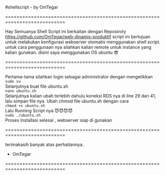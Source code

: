 #shellscript - by OmTegar

===========================================================================

Hay Semuanya Shell Script ini berkaitan dengan Reposiroty https://github.com/OmTegar/web-dinamis-produktif 
script ini bertujuan untuk melakukan konfigurasi webserver otomatis menggunakan shell script. 
untuk cara penggunaan nya silahkan kalian remote untuk instance yang kalian gunakan. 
disini saya menggunakan OS ubuntu 😎

===========================================================================

Pertama-tama silahkan login sebagai administrator dengan mengetikkan <br>
<code>sudo su</code><br>
Selanjutnya buat file ubuntu.sh <br>
<code>nano ubuntu.sh</code><br>
Selanjutnya kalian ubah terlebih dahulu koneksi RDS nya di line 29 dan 41, lalu simpan file nya.
Ubah chmod file ubuntu.sh dengan cara<br>
<code>chmod +x ubuntu.sh</code><br>
Lalu Running Script nya 😈😈😈😈<br>
<code>sudo ./ubuntu.sh</code><br>
Proses Installasi selesai , webserver siap di gunakan

===========================================================================

terimakasih banyak atas perhatiannya.
- OmTegar 

===========================================================================